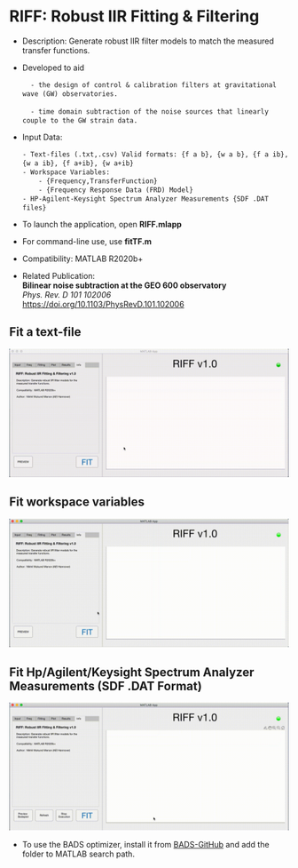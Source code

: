 # RIFF: Robust IIR Fitting & Filtering

- Description: Generate robust IIR filter models to match the measured transfer functions.

- Developed to aid 

        - the design of control & calibration filters at gravitational wave (GW) observatories.

        - time domain subtraction of the noise sources that linearly couple to the GW strain data.

- Input Data: 

      - Text-files (.txt,.csv) Valid formats: {f a b}, {w a b}, {f a ib}, {w a ib}, {f a+ib}, {w a+ib}
      - Workspace Variables: 
          - {Frequency,TransferFunction}
          - {Frequency Response Data (FRD) Model}
      - HP-Agilent-Keysight Spectrum Analyzer Measurements {SDF .DAT files}

- To launch the application, open **RIFF.mlapp**

- For command-line use, use **fitTF.m**

- Compatibility: MATLAB R2020b+

- Related Publication: <br />   **Bilinear noise subtraction at the GEO 600 observatory** <br />    *Phys. Rev. D 101 102006* <br /><https://doi.org/10.1103/PhysRevD.101.102006>


## Fit a text-file
![Alt text](/tutorials/RIFF-tutorial-1.gif)

## Fit workspace variables 
![Alt text](/tutorials/RIFF-tutorial-2.gif)

## Fit Hp/Agilent/Keysight Spectrum Analyzer Measurements (SDF .DAT Format)
![Alt text](/tutorials/RIFF-tutorial-3.gif)

- To use the BADS optimizer, install it from [BADS-GitHub](https://github.com/lacerbi/bads) and add the folder to MATLAB search path.

